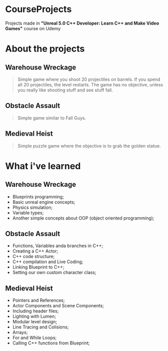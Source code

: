 # CourseProjects

Projects made in **"Unreal 5.0 C++ Developer: Learn C++ and Make Video Games"** course on Udemy

# About the projects

## Warehouse Wreckage
> Simple game where you shoot 20 projectiles on barrels.
If you spend all 20 projectiles, the level restarts.
The game has no objective, unless you really like shooting stuff and see stuff fall.

## Obstacle Assault
> Simple game similar to Fall Guys.

## Medieval Heist
> Simple puzzle game where the objective is to grab the golden statue. 

# What i've learned

## Warehouse Wreckage

- Blueprints programming;
- Basic unreal engine concepts;
- Physics simulation;
- Variable types;
- Another simple concepts about OOP (object oriented programming);

## Obstacle Assault

- Functions, Variables anda branches in C++; 
- Creating a C++ Actor;
- C++ code structure;
- C++ compilation and Live Coding;
- Linking Blueprint to C++;
- Setting our own custom character class;

## Medieval Heist

- Pointers and References; 
- Actor Components and Scene Components;
- Including header files;
- Lighting with Lumen;
- Modular level design;
- Line Tracing and Colisions;
- Arrays; 
- For and While Loops;
- Calling C++ functions from Blueprint;
